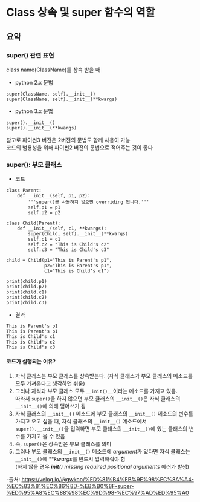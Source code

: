 # Class 상속 및 super 함수의 역할
## 요약
### super() 관련 표현
class name(ClassName)를 상속 받을 때
- python 2.x 문법  

```
super(ClassName, self).__init__()
super(ClassName, self).__init__(**kwargs)
```

- python 3.x 문법
```
super().__init__()
super().__init__(**kwargs)
```
참고로 파이썬3 버전은 2버전의 문법도 함께 사용이 가능  
코드의 범용성을 위해 파이썬2 버전의 문법으로 적어주는 것이 좋다  

### super(): 부모 클래스
- 코드
```buildoutcfg
class Parent:
    def __init__(self, p1, p2):
    	'''super()를 사용하지 않으면 overriding 됩니다.'''
        self.p1 = p1
        self.p2 = p2
        
class Child(Parent):
    def __init__(self, c1, **kwargs):
        super(Child, self).__init__(**kwargs)
        self.c1 = c1
        self.c2 = "This is Child's c2"
        self.c3 = "This is Child's c3"

child = Child(p1="This is Parent's p1", 
	          p2="This is Parent's p1", 
              c1="This is Child's c1")

print(child.p1)
print(child.p2)
print(child.c1)
print(child.c2)
print(child.c3)
```
- 결과
```buildoutcfg
This is Parent's p1
This is Parent's p1
This is Child's c1
This is Child's c2
This is Child's c3
```
#### **코드가 실행되는 이유?**
1. 자식 클래스는 부모 클래스를 상속받는다. (자식 클래스가 부모 클래스의 메소드를 모두 가져온다고 생각하면 쉬움)  
1. 그러나 자식과 부모 클래스 모두 `__init()__`이라는 메소드를 가지고 있음.  
따라서 `super()`을 하지 않으면 부모 클래스의 `__init__()`은 자식 클래스의 `__init__()`에 의해 덮어쓰기 됨
1. 자식 클래스의 `__init__()` 메소드에 부모 클래스의 `__init__()` 메소드의 변수를 가지고 오고 싶을 때, 자식 클래스의 `__init__()` 메소드에서 `super().__init__()`을 입력하면 부모 클래스의 `__init__()`에 있는 클래스의 변수를 가지고 올 수 있음
1. 즉, `super()`은 상속받은 부모 클래스를 의미
1. 그러나 부모 클래스의 `__init__()` 메소드에 *argument*가 있다면 자식 클래스는 `__init__()`에 ***kwargs*를 반드시 입력해줘야 함  
(하지 않을 경우 *__init__() missing required positional arguments* 에러가 발생)

-출처: <https://velog.io/@gwkoo/%ED%81%B4%EB%9E%98%EC%8A%A4-%EC%83%81%EC%86%8D-%EB%B0%8F-super-%ED%95%A8%EC%88%98%EC%9D%98-%EC%97%AD%ED%95%A0>